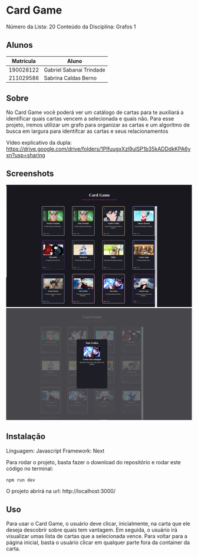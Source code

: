# Card Game
Número da Lista: 20
Conteúdo da Disciplina: Grafos 1

## Alunos
| Matrícula | Aluno |
| ----------| -------------------------|
| 190028122 | Gabriel Sabanai Trindade |
| 211029586 | Sabrina Caldas Berno |

## Sobre
No Card Game você poderá ver um catálogo de cartas para te auxiliará a identificar quais cartas vencem a selecionada e quais não. 
Para esse projeto, iremos utilizar um grafo para organizar as cartas e um algorítmo de busca em largura para identifcar as cartas e seus relacionamentos

Vídeo explicativo da dupla: https://drive.google.com/drive/folders/1PlfuugxXzl9ulSP1b35kADDdkKPA6yxn?usp=sharing

## Screenshots
![alt text](image.png)
![alt text](image-1.png)


## Instalação
Linguagem: Javascript 
Framework: Next

Para rodar o projeto, basta fazer o download do repositório e rodar este código no terminal:

```
npm run dev 
```

O projeto abrirá na url: http://localhost:3000/

## Uso 
Para usar o Card Game, o usuário deve clicar, inicialmente, na carta que ele deseja descobrir sobre quais tem vantagem. Em seguida, o usuário irá visualizar umas lista de cartas que a selecionada vence. Para voltar para a página inicial, basta o usuário clicar em qualquer parte fora da container da carta. 
